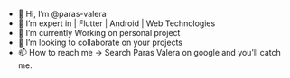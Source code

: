 - 👋 Hi, I’m @paras-valera
- 👀 I’m expert in | Flutter | Android | Web Technologies
- 🌱 I’m currently Working on personal project
- 💞️ I’m looking to collaborate on your projects
- 📫 How to reach me -> Search Paras Valera on google and you'll catch me.

<!---
paras-valera/paras-valera is a ✨ special ✨ repository because its `README.md` (this file) appears on your GitHub profile.
You can click the Preview link to take a look at your changes.
--->
